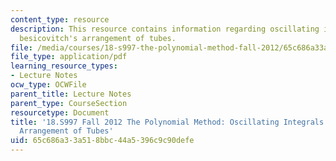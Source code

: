 ```yaml
---
content_type: resource
description: This resource contains information regarding oscillating integrals and
  besicovitch's arrangement of tubes.
file: /media/courses/18-s997-the-polynomial-method-fall-2012/65c686a33a518bbc44a5396c9c90defe_MIT18_S997F12_lec31.pdf
file_type: application/pdf
learning_resource_types:
- Lecture Notes
ocw_type: OCWFile
parent_title: Lecture Notes
parent_type: CourseSection
resourcetype: Document
title: '18.S997 Fall 2012 The Polynomial Method: Oscillating Integrals and Besicovitch''s
  Arrangement of Tubes'
uid: 65c686a3-3a51-8bbc-44a5-396c9c90defe
---
```

